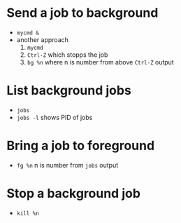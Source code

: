 # Send a job to background
* `mycmd &`
* another approach
  1. `mycmd`
  2. `Ctrl-Z` which stopps the job
  3. `bg %n` where n is number from above `Ctrl-Z` output

# List background jobs
* `jobs`
* `jobs -l` shows PID of jobs

# Bring a job to foreground
* `fg %n` n is number from `jobs` output

# Stop a background job
* `kill %n`
